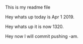 This is my readme file

Hey whats up today is Apr 1 2019.

Hey whats up it is now 1320.

Hey now I will commit pushing -am.